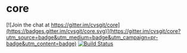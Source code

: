 # core

[![Join the chat at https://gitter.im/cvsgit/core](https://badges.gitter.im/cvsgit/core.svg)](https://gitter.im/cvsgit/core?utm_source=badge&utm_medium=badge&utm_campaign=pr-badge&utm_content=badge)
[![Build Status](https://travis-ci.org/cvsgit/core.svg?branch=master)](https://travis-ci.org/cvsgit/core)
